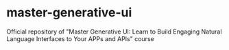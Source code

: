 # master-generative-ui
Official repository of "Master Generative UI: Learn to Build Engaging Natural Language Interfaces to Your APPs and APIs" course
